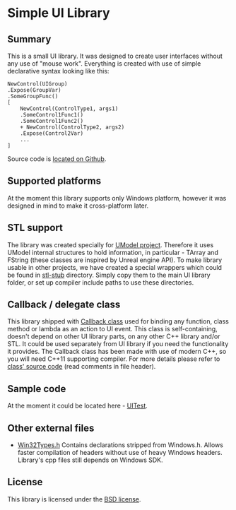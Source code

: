 Simple UI Library
=================

Summary
-------

This is a small UI library. It was designed to create user interfaces without any use of "mouse work".
Everything is created with use of simple declarative syntax looking like this:

	NewControl(UIGroup)
	.Expose(GroupVar)
	.SomeGroupFunc()
	[
		NewControl(ControlType1, args1)
		.SomeControl1Func1()
		.SomeControl1Func2()
		+ NewControl(ControlType2, args2)
		.Expose(Control2Var)
		...
	]

Source code is [located on Github](https://github.com/gildor2/UModel/tree/master/UI).

Supported platforms
-------------------

At the moment this library supports only Windows platform, however it was designed in mind to make it cross-platform later.

STL support
-----------

The library was created specially for [UModel project](http://www.gildor.org/en/projects/umodel). Therefore it uses UModel internal structures
to hold information, in particular - TArray and FString (these classes are inspired by Unreal engine API). To make library usable in other
projects, we have created a special wrappers which could be found in [stl-stub](stl-stub) directory. Simply copy them to the main UI library
folder, or set up compiler include paths to use these directories.

Callback / delegate class
-------------------------

This library shipped with [Callback class](callback.h) used for binding any function, class method or lambda as an action to UI event. This
class is self-containing, doesn't depend on other UI library parts, on any other C++ library and/or STL. It could be used separately from UI
library if you need the functionality it provides. The Callback class has been made with use of modern C++, so you will need C++11 supporting
compiler. For more details please refer to [class' source code](callback.h) (read comments in file header).

Sample code
-----------

At the moment it could be located here - [UITest](../Tools/UITest).

Other external files
--------------------
- [Win32Types.h](../Core/Win32Types.h) Contains declarations stripped from Windows.h. Allows faster compilation of headers without use of heavy
  Windows headers. Library's cpp files still depends on Windows SDK.

License
-------

This library is licensed under the [BSD license](LICENSE.txt).
